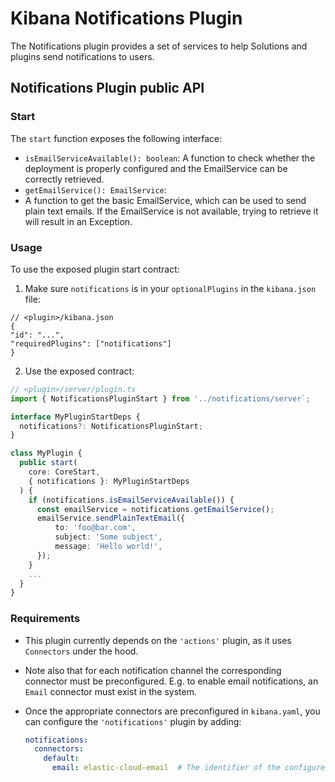 # Kibana Notifications Plugin

The Notifications plugin provides a set of services to help Solutions and plugins send notifications to users.

## Notifications Plugin public API

### Start

The `start` function exposes the following interface:

- `isEmailServiceAvailable(): boolean`:
  A function to check whether the deployment is properly configured and the EmailService can be correctly retrieved.
- `getEmailService(): EmailService`:
- A function to get the basic EmailService, which can be used to send plain text emails. If the EmailService is not available, trying to retrieve it will result in an Exception.


### Usage

To use the exposed plugin start contract:

1. Make sure `notifications` is in your `optionalPlugins` in the `kibana.json` file:

```json5
// <plugin>/kibana.json
{
"id": "...",
"requiredPlugins": ["notifications"]
}
```

2. Use the exposed contract:

```ts
// <plugin>/server/plugin.ts
import { NotificationsPluginStart } from '../notifications/server`;

interface MyPluginStartDeps {
  notifications?: NotificationsPluginStart;
}

class MyPlugin {
  public start(
    core: CoreStart,
    { notifications }: MyPluginStartDeps
  ) {
    if (notifications.isEmailServiceAvailable()) {
      const emailService = notifications.getEmailService();
      emailService.sendPlainTextEmail({
          to: 'foo@bar.com',
          subject: 'Some subject',
          message: 'Hello world!',
      });
    }
    ...
  }
}
```

### Requirements

- This plugin currently depends on the `'actions'` plugin, as it uses `Connectors` under the hood.
- Note also that for each notification channel the corresponding connector must be preconfigured. E.g. to enable email notifications, an `Email` connector must exist in the system.
- Once the appropriate connectors are preconfigured in `kibana.yaml`, you can configure the `'notifications'` plugin by adding:

  ```yaml
  notifications:
    connectors:
      default:
        email: elastic-cloud-email  # The identifier of the configured connector
  ```
